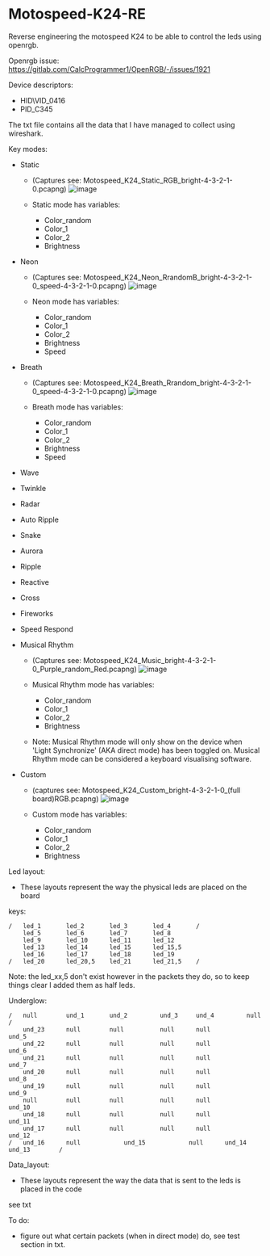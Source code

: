 # Motospeed-K24-RE
Reverse engineering the motospeed K24 to be able to control the leds using openrgb.

Openrgb issue: https://gitlab.com/CalcProgrammer1/OpenRGB/-/issues/1921

Device descriptors:
- HID\VID_0416
- PID_C345

The txt file contains all the data that I have managed to collect using wireshark.

Key modes:
- Static 
	- (Captures see: Motospeed_K24_Static_RGB_bright-4-3-2-1-0.pcapng)
	![image](https://user-images.githubusercontent.com/79994912/143054558-3b396530-6883-4bbf-882c-8f0fb724dfc9.png)
	
	- Static mode has variables:
		- Color_random
		- Color_1
		- Color_2
		- Brightness
	
	
- Neon
 	- (Captures see: Motospeed_K24_Neon_RrandomB_bright-4-3-2-1-0_speed-4-3-2-1-0.pcapng)
 	![image](https://user-images.githubusercontent.com/79994912/143055721-d490e10f-449c-4260-b216-dc598347fe8b.png)
 
 	- Neon mode has variables:
		- Color_random
		- Color_1
		- Color_2
		- Brightness
		- Speed

- Breath
	- (Captures see: Motospeed_K24_Breath_Rrandom_bright-4-3-2-1-0_speed-4-3-2-1-0.pcapng)
	![image](https://user-images.githubusercontent.com/79994912/143056223-abcb9af5-4558-40b7-98db-fcf1ae3f6855.png)

	- Breath mode has variables:
		- Color_random
		- Color_1
		- Color_2
		- Brightness
		- Speed

- Wave
- Twinkle
- Radar
- Auto Ripple
- Snake
- Aurora
- Ripple
- Reactive
- Cross
- Fireworks
- Speed Respond
- Musical Rhythm
	- (Captures see: Motospeed_K24_Music_bright-4-3-2-1-0_Purple_random_Red.pcapng)
	![image](https://user-images.githubusercontent.com/79994912/143057285-89226821-75c4-4d14-b913-d176374bd1d5.png)

	- Musical Rhythm mode has variables:
		- Color_random
		- Color_1
		- Color_2
		- Brightness
	
	- Note: Musical Rhythm mode will only show on the device when 'Light Synchronize' (AKA direct mode) has been toggled on. Musical Rhythm mode can be considered a keyboard visualising software.

- Custom
	- (captures see: Motospeed_K24_Custom_bright-4-3-2-1-0_(full board)RGB.pcapng)
	![image](https://user-images.githubusercontent.com/79994912/143058295-a99fd1ed-568b-41dd-b224-2fcb5afe271a.png)

	- Custom mode has variables:
		- Color_random
		- Color_1
		- Color_2
		- Brightness

Led layout:
- These layouts represent the way the physical leds are placed on the board

keys:

	/	led_1		led_2		led_3		led_4		/
		led_5		led_6		led_7		led_8
		led_9		led_10		led_11		led_12
		led_13		led_14		led_15		led_15,5
		led_16		led_17		led_18		led_19
	/	led_20		led_20,5	led_21		led_21,5	/

Note: the led_xx,5 don't exist however in the packets they do, so to keep things clear I added them as half leds.

Underglow:

	/	null		und_1		und_2		  und_3		und_4		  null		/
		und_23		null		null		  null		null		  und_5
		und_22		null		null		  null		null		  und_6
		und_21		null		null		  null		null		  und_7
		und_20		null		null		  null		null		  und_8
		und_19		null		null		  null		null		  und_9
		null		null		null		  null		null		  und_10
		und_18		null		null		  null		null		  und_11
		und_17		null		null		  null		null		  und_12
	/	und_16		null	        und_15	          null		und_14	          und_13        /


Data_layout:

- These layouts represent the way the data that is sent to the leds is placed in the code

see txt





To do: 
- figure out what certain packets (when in direct mode) do, see test section in txt.
